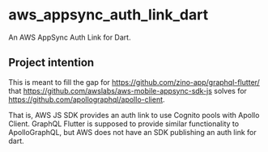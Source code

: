 # aws_appsync_auth_link_dart

An AWS AppSync Auth Link  for Dart.

## Project intention

This is meant to fill the gap for https://github.com/zino-app/graphql-flutter/ that https://github.com/awslabs/aws-mobile-appsync-sdk-js solves for https://github.com/apollographql/apollo-client.

That is, AWS JS SDK provides an auth link to use Cognito pools with Apollo Client. GraphQL Flutter is supposed to provide similar functionality to ApolloGraphQL, but AWS does not have an SDK publishing an auth link for dart.